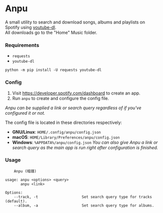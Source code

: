 # Anpu
A small utility to search and download songs, albums and playlists on Spotify using [youtube-dl](https://github.com/ytdl-org/youtube-dl/).  
All downloads go to the "Home" Music folder.

### Requirements
* `requests`
* `youtube-dl`
```
python -m pip install -U requests youtube-dl
```

### Config
1. Visit https://developer.spotify.com/dashboard to create an app.
2. Run `anpu` to create and configure the config file.

*Anpu can be supplied a link or search query regardless of if you've configured it or not.*  
  
The config file is located in these directories respectively:
* **GNU/Linux**: `HOME/.config/anpu/config.json`
* **macOS**: `HOME/Library/Preferences/anpu/config.json`
* **Windows**: `%APPDATA%/anpu/config.json`
*You can also give Anpu a link or search query as the main app is run right after configuration is finished.*

### Usage
```
    Anpu (暗譜)

usage: anpu <options> <query>
       anpu <link>

Options:
    --track, -t                    Set search query type for tracks (default).
    --album, -a                    Set search query type for albums.
```
